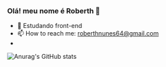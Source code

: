 ### Olá! meu nome é Roberth 👋

- 🌱 Estudando front-end
- 📫 How to reach me: roberthnunes64@gmail.com
- 
![Anurag's GitHub stats](https://github-readme-stats.vercel.app/api?username=002y&show_icons=true&theme=dark)
